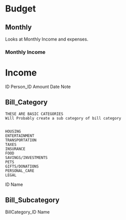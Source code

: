 # Budget

## Monthly
Looks at Monthly Income and expenses.
### Monthly Income






# Income
ID
Person_ID
Amount
Date
Note





## Bill_Category
```
THESE ARE BASIC CATEGORIES
Will Probably create a sub category of bill category


HOUSING
ENTERTAINMENT
TRANSPORTATION
TAXES
INSURANCE
FOOD
SAVINGS/INVESTMENTS
PETS
GIFTS/DONATIONS
PERSONAL_CARE
LEGAL
```
ID
Name



## Bill_Subcategory
BillCategory_ID
Name








